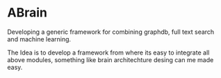 # ABrain
Developing a generic framework for combining graphdb, full text search and machine learning.

The Idea is to develop a framework from where its easy to integrate all above modules, something like brain architechture
desing can me made easy.
